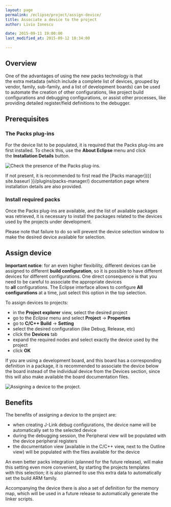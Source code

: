 ```yaml
---
layout: page
permalink: /eclipse/project/assign-device/
title: Associate a device to the project
author: Liviu Ionescu

date: 2015-09-11 19:00:00
last_modified_at: 2015-09-12 18:34:00

---    
```


## Overview

One of the advantages of using the new packs technology is that the extra metadata (which include a complete list of devices, grouped by vendor, family, sub-family, and a list of development boards) can be used to automate the creation of other configurations, like project build configurations and debugging configurations, or assist other processes, like providing detailed register/field definitions to the debugger.

## Prerequisites

### The Packs plug-ins

For the device list to be populated, it is required that the Packs plug-ins are first installed. To check this, use the **About Eclipse** menu and click the **Installation Details** button.

![Check the presence of the Packs plug-ins.](http://gnuarmeclipse.livius.net/blog/wp-content/uploads/2014/10/PacksFeature.png)

If not present, it is recommended to first read the [Packs manager]({{ site.baseurl }}/plugins/packs-manager/) documentation page where installation details are also provided.

### Install required packs

Once the Packs plug-ins are available, and the list of available packages was retrieved, it is necessary to install the packages related to the devices used by the projects under development.

Please note that failure to do so will prevent the device selection window to make the desired device available for selection.

##  Assign device

**Important notice**: for an even higher flexibility, different devices can be assigned to different **build configuration**, so it is possible to have different devices for different configurations. One direct consequence is that you need to be careful to associate the appropriate devices to **all** configurations. The Eclipse interface allows to configure **All configurations** at a time, just select this option in the top selection.

To assign devices to projects:

* in the **Project explorer** view, select the desired project
* go to the _Eclipse_ menu and select **Project** → **Properties**
* go to **C/C++ Build** → **Setting**
* select the desired configuration (like Debug, Release, etc)
* click the **Devices** tab
* expand the required nodes and select exactly the device used by the project
* click **OK**

If you are using a development board, and this board has a corresponding definition in a package, it is recommended to associate the device below the board instead of the individual device from the Devices section, since this will also make available the board documentation files.

![Assigning a device to the project.](http://gnuarmeclipse.livius.net/blog/wp-content/uploads/2013/10/Devices.png)

## Benefits

The benefits of assigning a device to the project are:

* when creating J-Link debug configurations, the device name will be automatically set to the selected device
* during the debugging session, the Peripheral view will be populated with the device peripheral registers
* the documentation view (available in the C/C++ view, next to the Outline view) will be populated with the files available for the device

An even better packs integration (planned for the future release), will make this setting even more convenient, by starting the projects templates with this selection; it is also planned to use this extra data to automatically set the build ARM family.

Accompanying the device there is also a set of definition for the memory map, which will be used in a future release to automatically generate the linker scripts.


